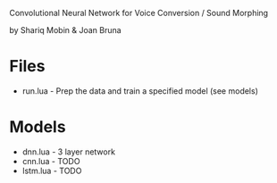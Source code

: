 Convolutional Neural Network for Voice Conversion / Sound Morphing

by
Shariq Mobin & Joan Bruna

# Files
  - run.lua - Prep the data and train a specified model (see models)

  # Models
  - dnn.lua - 3 layer network
  - cnn.lua - TODO
  - lstm.lua - TODO


